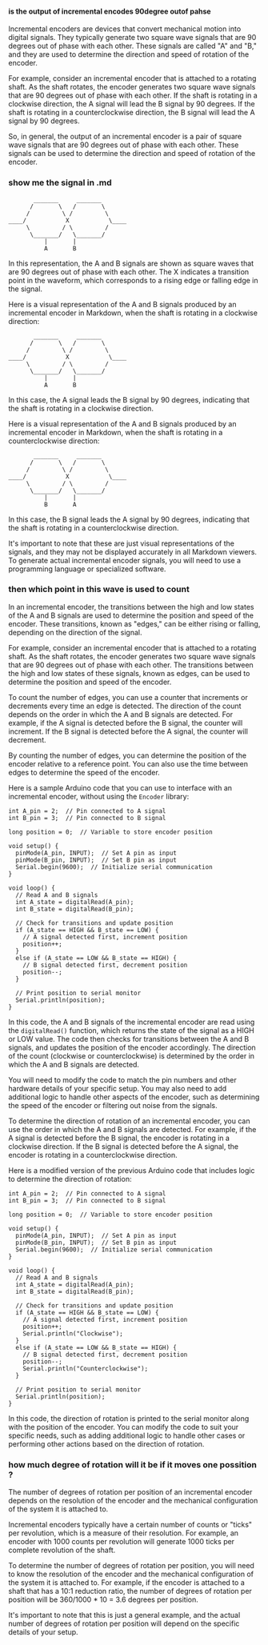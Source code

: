 #### is the output of incremental encodes 90degree outof pahse

Incremental encoders are devices that convert mechanical motion into digital signals. They typically generate two square wave signals that are 90 degrees out of phase with each other. These signals are called "A" and "B," and they are used to determine the direction and speed of rotation of the encoder.

For example, consider an incremental encoder that is attached to a rotating shaft. As the shaft rotates, the encoder generates two square wave signals that are 90 degrees out of phase with each other. If the shaft is rotating in a clockwise direction, the A signal will lead the B signal by 90 degrees. If the shaft is rotating in a counterclockwise direction, the B signal will lead the A signal by 90 degrees.

So, in general, the output of an incremental encoder is a pair of square wave signals that are 90 degrees out of phase with each other. These signals can be used to determine the direction and speed of rotation of the encoder.


### show me the signal in .md
```
       _______     _______
      /       \   /       \
     /         \ /         \
____/           X           \____
     \         / \         /
      \_______/   \_______/
          |       |
          A       B

```
In this representation, the A and B signals are shown as square waves that are 90 degrees out of phase with each other. The X indicates a transition point in the waveform, which corresponds to a rising edge or falling edge in the signal.


Here is a visual representation of the A and B signals produced by an incremental encoder in Markdown, when the shaft is rotating in a clockwise direction:
```
       _______     _______
      /       \   /       \
     /         \ /         \
____/           X           \____
     \         / \         /
      \_______/   \_______/
          |       |
          A       B

```

In this case, the A signal leads the B signal by 90 degrees, indicating that the shaft is rotating in a clockwise direction.

Here is a visual representation of the A and B signals produced by an incremental encoder in Markdown, when the shaft is rotating in a counterclockwise direction:

```
       _______     _______
      /       \   /       \
     /         \ /         \
____/           X           \____
     \         / \         /
      \_______/   \_______/
          |       |
          B       A

```
In this case, the B signal leads the A signal by 90 degrees, indicating that the shaft is rotating in a counterclockwise direction.

It's important to note that these are just visual representations of the signals, and they may not be displayed accurately in all Markdown viewers. To generate actual incremental encoder signals, you will need to use a programming language or specialized software.

### then which point in this wave is used to count

In an incremental encoder, the transitions between the high and low states of the A and B signals are used to determine the position and speed of the encoder. These transitions, known as "edges," can be either rising or falling, depending on the direction of the signal.

For example, consider an incremental encoder that is attached to a rotating shaft. As the shaft rotates, the encoder generates two square wave signals that are 90 degrees out of phase with each other. The transitions between the high and low states of these signals, known as edges, can be used to determine the position and speed of the encoder.

To count the number of edges, you can use a counter that increments or decrements every time an edge is detected. The direction of the count depends on the order in which the A and B signals are detected. For example, if the A signal is detected before the B signal, the counter will increment. If the B signal is detected before the A signal, the counter will decrement.

By counting the number of edges, you can determine the position of the encoder relative to a reference point. You can also use the time between edges to determine the speed of the encoder.


Here is a sample Arduino code that you can use to interface with an incremental encoder, without using the `Encoder` library:
```
int A_pin = 2;  // Pin connected to A signal
int B_pin = 3;  // Pin connected to B signal

long position = 0;  // Variable to store encoder position

void setup() {
  pinMode(A_pin, INPUT);  // Set A pin as input
  pinMode(B_pin, INPUT);  // Set B pin as input
  Serial.begin(9600);  // Initialize serial communication
}

void loop() {
  // Read A and B signals
  int A_state = digitalRead(A_pin);
  int B_state = digitalRead(B_pin);

  // Check for transitions and update position
  if (A_state == HIGH && B_state == LOW) {
    // A signal detected first, increment position
    position++;
  }
  else if (A_state == LOW && B_state == HIGH) {
    // B signal detected first, decrement position
    position--;
  }

  // Print position to serial monitor
  Serial.println(position);
}

```
In this code, the A and B signals of the incremental encoder are read using the `digitalRead()` function, which returns the state of the signal as a HIGH or LOW value. The code then checks for transitions between the A and B signals, and updates the position of the encoder accordingly. The direction of the count (clockwise or counterclockwise) is determined by the order in which the A and B signals are detected.

You will need to modify the code to match the pin numbers and other hardware details of your specific setup. You may also need to add additional logic to handle other aspects of the encoder, such as determining the speed of the encoder or filtering out noise from the signals.

To determine the direction of rotation of an incremental encoder, you can use the order in which the A and B signals are detected. For example, if the A signal is detected before the B signal, the encoder is rotating in a clockwise direction. If the B signal is detected before the A signal, the encoder is rotating in a counterclockwise direction.

Here is a modified version of the previous Arduino code that includes logic to determine the direction of rotation:
```
int A_pin = 2;  // Pin connected to A signal
int B_pin = 3;  // Pin connected to B signal

long position = 0;  // Variable to store encoder position

void setup() {
  pinMode(A_pin, INPUT);  // Set A pin as input
  pinMode(B_pin, INPUT);  // Set B pin as input
  Serial.begin(9600);  // Initialize serial communication
}

void loop() {
  // Read A and B signals
  int A_state = digitalRead(A_pin);
  int B_state = digitalRead(B_pin);

  // Check for transitions and update position
  if (A_state == HIGH && B_state == LOW) {
    // A signal detected first, increment position
    position++;
    Serial.println("Clockwise");
  }
  else if (A_state == LOW && B_state == HIGH) {
    // B signal detected first, decrement position
    position--;
    Serial.println("Counterclockwise");
  }

  // Print position to serial monitor
  Serial.println(position);
}
```

In this code, the direction of rotation is printed to the serial monitor along with the position of the encoder. You can modify the code to suit your specific needs, such as adding additional logic to handle other cases or performing other actions based on the direction of rotation.

### how much degree of rotation will it be if it moves one possition ?

The number of degrees of rotation per position of an incremental encoder depends on the resolution of the encoder and the mechanical configuration of the system it is attached to.

Incremental encoders typically have a certain number of counts or "ticks" per revolution, which is a measure of their resolution. For example, an encoder with 1000 counts per revolution will generate 1000 ticks per complete revolution of the shaft.

To determine the number of degrees of rotation per position, you will need to know the resolution of the encoder and the mechanical configuration of the system it is attached to. For example, if the encoder is attached to a shaft that has a 10:1 reduction ratio, the number of degrees of rotation per position will be 360/1000 * 10 = 3.6 degrees per position.

It's important to note that this is just a general example, and the actual number of degrees of rotation per position will depend on the specific details of your setup.
